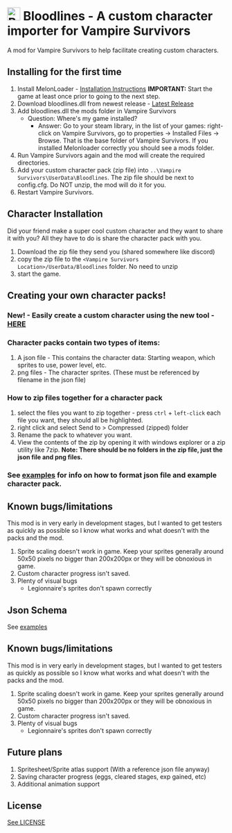# <img src="./docs/images/00051-1768801398.ico" alt="Bloodlines Icon" width="30"/> Bloodlines - A custom character importer for Vampire Survivors
A mod for Vampire Survivors to help facilitate creating custom characters.


## Installing for the first time
1. Install MelonLoader - [Installation Instructions](https://melonwiki.xyz/#/?id=requirements) **IMPORTANT:** Start the game at least once prior to going to the next step.
3. Download bloodlines.dll from newest release - [Latest Release](https://github.com/nwfistere/bloodlines/releases/latest)
4. Add bloodlines.dll the mods folder in Vampire Survivors
   - Question: Where's my game installed?
	 - Answer: Go to your steam library, in the list of your games: right-click on Vampire Survivors, go to properties -> Installed Files -> Browse. That is the base folder of Vampire Survivors. If you installed Melonloader correctly you should see a mods folder.
5. Run Vampire Survivors again and the mod will create the required directories.
6. Add your custom character pack (zip file) into `..\Vampire Survivors\UserData\Bloodlines`. The zip file should be next to config.cfg. Do NOT unzip, the mod will do it for you.
7. Restart Vampire Survivors.

## Character Installation
Did your friend make a super cool custom character and they want to share it with you? All they have to do is share the character pack with you.
1. Download the zip file they send you (shared somewhere like discord)
2. copy the zip file to the  `<Vampire Survivors Location>/UserData/Bloodlines` folder. No need to unzip
4. start the game.

## Creating your own character packs!
### **New!** - Easily create a custom character using the new tool - [HERE](https://nwfistere.github.io/bloodlines/)
### Character packs contain two types of items:
1. A json file - This contains the character data: Starting weapon, which sprites to use, power level, etc.
2. png files - The character sprites. (These must be referenced by filename in the json file)

### How to zip files together for a character pack
1. select the files you want to zip together - press `ctrl` + `left-click` each file you want, they should all be highlighted.
2. right click and select Send to > Compressed (zipped) folder
3. Rename the pack to whatever you want.
5. View the contents of the zip by opening it with windows explorer or a zip utility like 7zip.
**Note: There should be no folders in the zip file, just the json file and png files.**

### See [examples](./examples) for info on how to format json file and example character pack.

## Known bugs/limitations
This mod is in very early in development stages, but I wanted to get testers as quickly as possible so I know what works and what doesn't with the packs and the mod.
1. Sprite scaling doesn't work in game. Keep your sprites generally around 50x50 pixels no bigger than 200x200px or they will be obnoxious in game.
2. Custom character progress isn't saved.
3. Plenty of visual bugs
    - Legionnaire's sprites don't spawn correctly


## Json Schema
See [examples](./examples)


## Known bugs/limitations
This mod is in very early in development stages, but I wanted to get testers as quickly as possible so I know what works and what doesn't with the packs and the mod.
1. Sprite scaling doesn't work in game. Keep your sprites generally around 50x50 pixels no bigger than 200x200px or they will be obnoxious in game.
2. Custom character progress isn't saved.
3. Plenty of visual bugs
    - Legionnaire's sprites don't spawn correctly

## Future plans
1. Spritesheet/Sprite atlas support (With a reference json file anyway)
2. Saving character progress (eggs, cleared stages, exp gained, etc)
3. Additional animation support

## License
[See LICENSE](./LICENSE)
